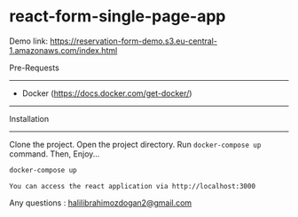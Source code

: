 # react-form-single-page-app

Demo link: https://reservation-form-demo.s3.eu-central-1.amazonaws.com/index.html

Pre-Requests

------------

* Docker (https://docs.docker.com/get-docker/)

------------

Installation

------------

Clone the project. Open the project directory. Run `docker-compose up` command. Then, Enjoy...

```bash
docker-compose up
```

```tip
You can access the react application via http://localhost:3000
```

Any questions : <halilibrahimozdogan2@gmail.com>
